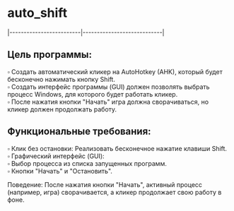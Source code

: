 # auto_shift

|-------------------------|----------------------------| 

## Цель программы:

▫️ Создать автоматический кликер на AutoHotkey (AHK), который будет бесконечно нажимать кнопку Shift.  
▫️ Создать интерфейс программы (GUI) должен позволять выбрать процесс Windows, для которого будет работать кликер.  
▫️ После нажатия кнопки "Начать" игра должна сворачиваться, но кликер должен продолжать работу.  

## Функциональные требования:

▫️ Клик без остановки: Реализовать бесконечное нажатие клавиши Shift.  
▫️ Графический интерфейс (GUI):  
▫️ Выбор процесса из списка запущенных программ.  
▫️ Кнопки "Начать" и "Остановить".  

 Поведение: После нажатия кнопки "Начать", активный процесс (например, игра) сворачивается, а кликер продолжает свою работу в фоне.    

